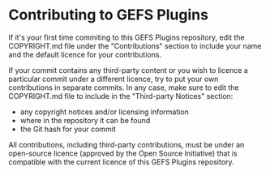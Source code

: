 Contributing to GEFS Plugins
============================

If it's your first time commiting to this GEFS Plugins repository, edit
the COPYRIGHT.md file under the "Contributions" section to include your
name and the default licence for your contributions.

If your commit contains any third-party content or you wish to licence
a particular commit under a different licence, try to put your own
contributions in separate commits. In any case, make sure to edit the
COPYRIGHT.md file to include in the "Third-party Notices" section:

 - any copyright notices and/or licensing information
 - where in the repository it can be found
 - the Git hash for your commit

All contributions, including third-party contributions, must be under
an open-source licence (approved by the Open Source Initiative) that is
compatible with the current licence of this GEFS Plugins repository.
